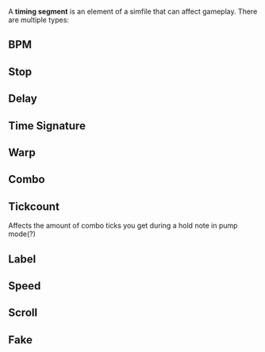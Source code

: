 A **timing segment** is an element of a simfile that can affect gameplay. There are multiple types:

## BPM

## Stop

## Delay

## Time Signature

## Warp

## Combo

## Tickcount
Affects the amount of combo ticks you get during a hold note in pump mode(?)

## Label

## Speed

## Scroll

## Fake